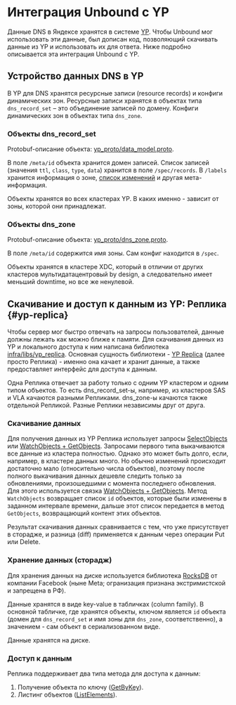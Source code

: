 # Интеграция Unbound с YP

Данные DNS в Яндексе хранятся в системе [YP](https://wiki.yandex-team.ru/yp).
Чтобы Unbound мог использовать эти данные, был дописан код, позволяющий скачивать данные из YP и использовать их для ответа.
Ниже подробно описывается эта интеграция Unbound с YP.

## Устройство данных DNS в YP

В YP для DNS хранятся ресурсные записи (resource records) и конфиги динамических зон. Ресурсные записи хранятся в объектах типа `dns_record_set` – это объединение записей по домену. Конфиги динамических зон в объектах типа `dns_zone`.

### Объекты dns_record_set

Protobuf-описание объекта: [yp_proto/data_model.proto](https://a.yandex-team.ru/arc_vcs/yp/yp_proto/yp/client/api/proto/data_model.proto?rev=r9443207#L2740).

В поле `/meta/id` объекта хранится домен записей. Список записей (значения `ttl`, `class`, `type`, `data`) хранится в поле `/spec/records`.
В `/labels` хранится информация о зоне, [список изменений](../yp_dns_api/replication.md) и другая мета-информация.

Объекты хранятся во всех кластерах YP. В каких именно - зависит от зоны, которой они принадлежат.

### Объекты dns_zone

Protobuf-описание объекта: [yp_proto/dns_zone.proto](https://a.yandex-team.ru/arc_vcs/yp/yp_proto/yp/client/api/proto/dns_zone.proto).

В поле `/meta/id` содержится имя зоны. Сам конфиг находится в `/spec`.

Объекты хранятся в кластере XDC, который в отличии от других кластеров мультидатацентровый by design, а следовательно имеет меньший downtime, но все же ненулевой.

## Скачивание и доступ к данным из YP: Реплика {#yp-replica}

Чтобы сервер мог быстро отвечать на запросы пользователей, данные должны лежать как можно ближе к памяти.
Для скачивания данных из YP и локального доступа к ним написана библиотека [infra/libs/yp_replica](https://a.yandex-team.ru/arc/trunk/arcadia/infra/libs/yp_replica).
Основная сущность библиотеки - [YP Replica](https://a.yandex-team.ru/arc/trunk/arcadia/infra/libs/yp_replica/yp_replica.h) (далее просто Реплика) - именно она качает и хранит данные, а также предоставляет интерфейс для доступа к данным.

Одна Реплика отвечает за работу только с одним YP кластером и одним типом объектов. То есть dns_record_set-ы, например, из кластеров SAS и VLA качаются разными Репликами. dns_zone-ы качаются также отдельной Репликой. Разные Реплики независимы друг от друга.

### Скачивание данных

Для получения данных из YP Реплика использует запросы [SelectObjects](https://wiki.yandex-team.ru/yp/api#metodselectobjects) или [WatchObjects + GetObjects](https://wiki.yandex-team.ru/yp/api#metodwatchobjects).
Запросами первого типа выкачиваются все данные из кластера полностью.
Однако это может быть долго, если, например, в кластере данных много.
Но обычно изменений происходит достаточно мало (относительно числа объектов),
поэтому после полного выкачивания данных дешевле следить только за обновлениями, произошедшими с момента последнего обновления.
Для этого используется связка [WatchObjects + GetObjects](https://wiki.yandex-team.ru/yp/api#metodwatchobjects).
Метод `WatchObjects` возвращает список `id` объектов, которые были изменены в заданном интервале времени,
дальше этот список передается в метод `GetObjects`, возвращающий контент этих объектов.

Результат скачивания данных сравнивается с тем, что уже присутствует в сторадже, и разница (diff) применяется к данным через операции Put или Delete.

### Хранение данных (сторадж)

Для хранения данных на диске используется библиотека [RocksDB](https://github.com/facebook/rocksdb) от компании Facebook (ныне Meta; огранизация признана экстримистской и запрещена в РФ).

Данные хранятся в виде key-value в табличках (column family).
В основной табличке, где хранятся объекты, ключом является `id` объекта (домен для `dns_record_set` и имя зоны для `dns_zone`, соответственно),
а значением - сам объект в сериализованном виде.

Данные хранятся на диске.

### Доступ к данным

Реплика поддерживает два типа метода для доступа к данным:

1. Получение объекта по ключу ([GetByKey](https://a.yandex-team.ru/arc/trunk/arcadia/infra/libs/yp_replica/yp_replica.h?rev=r9443234#L213)).
1. Листинг объектов ([ListElements](https://a.yandex-team.ru/arc/trunk/arcadia/infra/libs/yp_replica/yp_replica.h?rev=r9443234#L208)).
